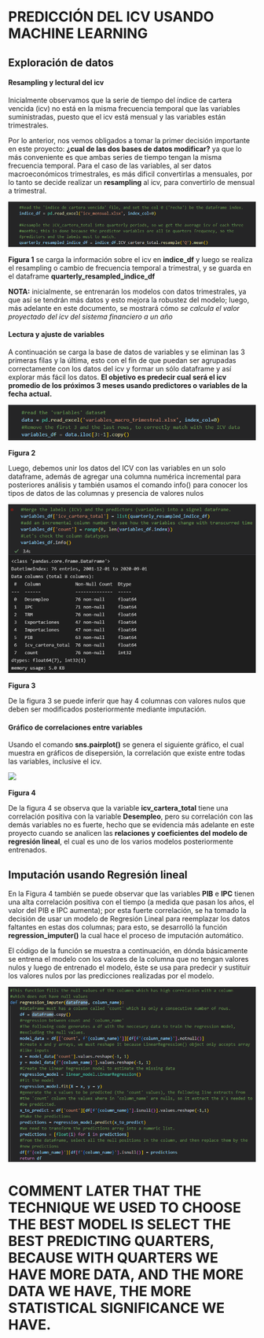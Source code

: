 # PREDICCIÓN DEL ICV USANDO MACHINE LEARNING  

## Exploración de datos

#### Resampling y lectural del icv

Inicialmente observamos que la serie de tiempo del índice de cartera vencida (icv) no está en la misma frecuencia temporal que las variables suministradas, puesto que el icv está mensual y las variables están trimestrales.

Por lo anterior, nos vemos obligados a tomar la primer decisión importante en este proyecto: **¿cual de las dos bases de datos modificar?** ya que lo más conveniente es que ambas series de tiempo tengan la misma frecuencia temporal. Para el caso de las variables, al ser datos macroeconómicos trimestrales, es más dificil convertirlas a mensuales, por lo tanto se decide realizar un **resampling** al icv, para convertirlo de mensual a trimestral. 

![](figuras_y_tablas/figura_1.PNG)

**Figura 1** se carga la información sobre el icv en **indice_df** y luego se realiza el resampling o cambio de frecuencia temporal a trimestral, y se guarda en el dataframe **quarterly_resampled_indice_df**

**NOTA:** inicialmente, se entrenarán los modelos con datos trimestrales, ya que así se tendrán más datos y esto mejora la robustez del modelo; luego, más adelante en este documento, se mostrará cómo *se calcula el valor proyectado del icv del sistema financiero a un año* 

#### Lectura y ajuste de variables

A continuación se carga la base de datos de variables y se eliminan las 3 primeras filas y la última, esto con el fin de que puedan ser agrupadas correctamente con los datos del icv y formar un sólo dataframe y así explorar más fácil los datos. 
**El objetivo es predecir cual será el icv promedio de los próximos 3 meses usando predictores o variables de la fecha actual.**

![](figuras_y_tablas/Figura_2.PNG)

**Figura 2**

Luego, debemos unir los datos del ICV con las variables en un solo dataframe, además de agregar una columna numérica incremental para posteriores análisis y también usamos el comando info() para conocer los tipos de datos de las columnas y presencia de valores nulos

![](figuras_y_tablas/Figura_3.PNG)

**Figura 3**

De la figura 3 se puede inferir que hay 4 columnas con valores nulos que deben ser modificados posteriormente mediante imputación. 

#### Gráfico de correlaciones entre variables 

Usando el comando **sns.pairplot()** se genera el siguiente gráfico, el cual muestra en gráficos de disepersión, la correlación que existe entre todas las variables, inclusive el icv. 

![](figuras_y_tablas/Figura_4)

**Figura 4** 

De la figura 4 se observa que la variable **icv_cartera_total** tiene una correlación positiva con la variable **Desempleo**, pero su correlación con las demás variables no es fuerte, hecho que se evidencia más adelante en este proyecto cuando se analicen las **relaciones y coeficientes del modelo de regresión lineal**, el cual es uno de los varios modelos posteriormente entrenados. 



## Imputación usando Regresión lineal 

En la Figura 4 también se puede observar que las variables **PIB** e **IPC** tienen una alta correlación positiva con el tiempo (a medida que pasan los años, el valor del PIB e IPC aumenta); por esta fuerte correlación, se ha tomado la decisión de usar un modelo de Regresión Lineal para reemplazar los datos faltantes en estas dos columnas; para esto, se desarrolló la función **regression_imputer()** la cual hace el proceso de imputación automático. 

El código de la función se muestra a continuación, en dónda básicamente se entrena el modelo con los valores de la columna que no tengan valores nulos y luego de entrenado el modelo, éste se usa para predecir y sustituir los valores nulos por las predicciones realizadas por el modelo. 

![](figuras_y_tablas/Figura_5.png)






















# COMMENT LATER THAT THE TECHNIQUE WE USED TO CHOOSE THE BEST MODEL IS SELECT THE BEST PREDICTING QUARTERS, BECAUSE WITH QUARTERS WE HAVE MORE DATA, AND THE MORE DATA WE HAVE, THE MORE STATISTICAL SIGNIFICANCE WE HAVE. 